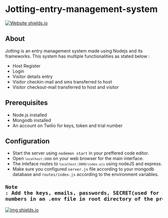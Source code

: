 # Jotting-entry-management-system

[![Website shields.io](https://img.shields.io/badge/nodeJS-server-green.svg)](https://github.com/rogers9798/Jotting-entry-management-system) 


## About

Jotting is an entry management system made using Nodejs and its frameworks.
This system has multiple functionalities as stated below :

* Host Register
* Login
* Visitor details entry
* Visitor checkin-mail and sms transferred to host
* Visitor checkout-mail transferred to host and visitor


## Prerequisites 


* Node.js installed<br>
* Mongodb installed<br>
* An account on Twilio for keys, token and trial number


## Configuration

* Start the server using `nodemon start` in your preffered code editor.
* Open <code>`localhost:3000`</code> on your web browser for the main interface.<br>
* The inteface routes to <code>`localhost:3000/index.ejs`</code> using nodeJS and express.<br>
* Make sure you configured `server.js` file according to your mongodb database and `routes/index.js` according to the environment variables.<br>

### <pre>Note : Add the keys, emails, passwords, SECRET(used for sessions), phone numbers in an .env file in root directory of the project</pre>


[![img shields.io](https://img.shields.io/badge/JARVIS-rogers9798-orange.svg)](https://github.com/rogers9798/Tweet-spotter)

